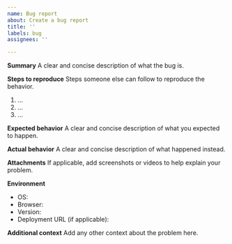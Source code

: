 ```yaml
---
name: Bug report
about: Create a bug report
title: ''
labels: bug
assignees: ''

---
```


**Summary**
A clear and concise description of what the bug is.

**Steps to reproduce**
Steps someone else can follow to reproduce the behavior.
1. ...
2. ...
3. ...

**Expected behavior**
A clear and concise description of what you expected to happen.

**Actual behavior**
A clear and concise description of what happened instead.

**Attachments**
If applicable, add screenshots or videos to help explain your problem.

**Environment**
 - OS:
 - Browser:
 - Version:
 - Deployment URL (if applicable):

**Additional context**
Add any other context about the problem here.
